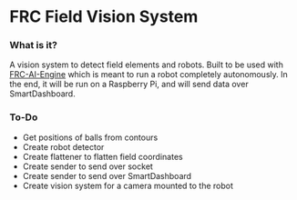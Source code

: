 # FRC Field Vision System
  
### What is it?  
A vision system to detect field elements and robots. Built to be used with [FRC-AI-Engine](https://github.com/TheLocust3/FRC-AI-Engine) which is meant to run a robot completely autonomously. In the end, it will be run on a Raspberry Pi, and will send data over SmartDashboard.

### To-Do  
 - Get positions of balls from contours
 - Create robot detector
 - Create flattener to flatten field coordinates
 - Create sender to send over socket
 - Create sender to send over SmartDashboard
 - Create vision system for a camera mounted to the robot
